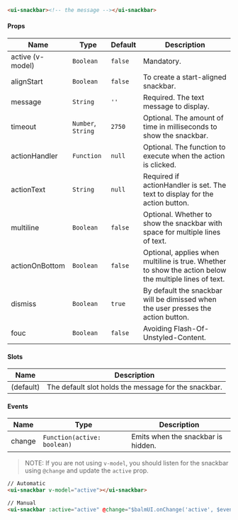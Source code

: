 ```html
<ui-snackbar><!-- the message --></ui-snackbar>
```

#### Props

| Name             | Type               | Default | Description                                                                                            |
| ---------------- | ------------------ | ------- | ------------------------------------------------------------------------------------------------------ |
| active (v-model) | `Boolean`          | `false` | Mandatory.                                                                                             |
| alignStart       | `Boolean`          | `false` | To create a start-aligned snackbar.                                                                    |
| message          | `String`           | `''`    | Required. The text message to display.                                                                 |
| timeout          | `Number`, `String` | `2750`  | Optional. The amount of time in milliseconds to show the snackbar.                                     |
| actionHandler    | `Function`         | `null`  | Optional. The function to execute when the action is clicked.                                          |
| actionText       | `String`           | `null`  | Required if actionHandler is set. The text to display for the action button.                           |
| multiline        | `Boolean`          | `false` | Optional. Whether to show the snackbar with space for multiple lines of text.                          |
| actionOnBottom   | `Boolean`          | `false` | Optional, applies when multiline is true. Whether to show the action below the multiple lines of text. |
| dismiss          | `Boolean`          | `true`  | By default the snackbar will be dimissed when the user presses the action button.                      |
| fouc             | `Boolean`          | `false` | Avoiding Flash-Of-Unstyled-Content.                                                                    |

#### Slots

| Name      | Description                                          |
| --------- | ---------------------------------------------------- |
| (default) | The default slot holds the message for the snackbar. |

#### Events

| Name   | Type                        | Description                        |
| ------ | --------------------------- | ---------------------------------- |
| change | `Function(active: boolean)` | Emits when the snackbar is hidden. |

> NOTE: If you are not using `v-model`, you should listen for the snackbar using `@change` and update the `active` prop.

```html
// Automatic
<ui-snackbar v-model="active"></ui-snackbar>

// Manual
<ui-snackbar :active="active" @change="$balmUI.onChange('active', $event)"></ui-snackbar>
```
